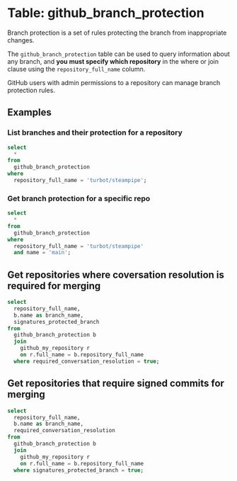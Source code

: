 # Table: github_branch_protection

Branch protection is a set of rules protecting the branch from inappropriate changes.

The `github_branch_protection` table can be used to query information about any branch, and **you must specify which repository** in the where or join clause using the `repository_full_name` column.

GitHub users with admin permissions to a repository can manage branch protection rules.

## Examples

### List branches and their protection for a repository

```sql
select
  *
from
  github_branch_protection
where
  repository_full_name = 'turbot/steampipe';
```

### Get branch protection for a specific repo

```sql
select
  *
from
  github_branch_protection
where
  repository_full_name = 'turbot/steampipe'
  and name = 'main';
```

## Get repositories where coversation resolution is required for merging

```sql
select 
  repository_full_name,
  b.name as branch_name,
  signatures_protected_branch
from 
  github_branch_protection b 
  join 
    github_my_repository r 
    on r.full_name = b.repository_full_name 
  where required_conversation_resolution = true;
```

## Get repositories that require signed commits for merging

```sql
select 
  repository_full_name,
  b.name as branch_name,
  required_conversation_resolution
from 
  github_branch_protection b 
  join 
    github_my_repository r 
    on r.full_name = b.repository_full_name 
  where signatures_protected_branch = true;
```